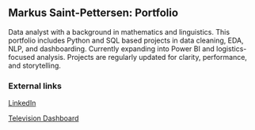 ## Markus Saint-Pettersen: Portfolio
Data analyst with a background in mathematics and linguistics. This portfolio includes Python and SQL based projects in data cleaning, EDA, NLP, and dashboarding. Currently expanding into Power BI and logistics-focused analysis. Projects are regularly updated for clarity, performance, and storytelling.
### External links
[LinkedIn](https://www.linkedin.com/in/m-saint-pettersen/)

[Television Dashboard](https://television-series-dashboard.streamlit.app/)
